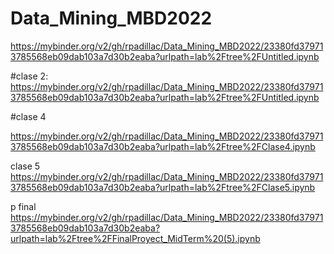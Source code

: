 # Data_Mining_MBD2022
https://mybinder.org/v2/gh/rpadillac/Data_Mining_MBD2022/23380fd379713785568eb09dab103a7d30b2eaba?urlpath=lab%2Ftree%2FUntitled.ipynb

#clase 2:
https://mybinder.org/v2/gh/rpadillac/Data_Mining_MBD2022/23380fd379713785568eb09dab103a7d30b2eaba?urlpath=lab%2Ftree%2FUntitled.ipynb

#clase 4

https://mybinder.org/v2/gh/rpadillac/Data_Mining_MBD2022/23380fd379713785568eb09dab103a7d30b2eaba?urlpath=lab%2Ftree%2FClase4.ipynb


clase 5
https://mybinder.org/v2/gh/rpadillac/Data_Mining_MBD2022/23380fd379713785568eb09dab103a7d30b2eaba?urlpath=lab%2Ftree%2FClase5.ipynb


p final
https://mybinder.org/v2/gh/rpadillac/Data_Mining_MBD2022/23380fd379713785568eb09dab103a7d30b2eaba?urlpath=lab%2Ftree%2FFinalProyect_MidTerm%20(5).ipynb
